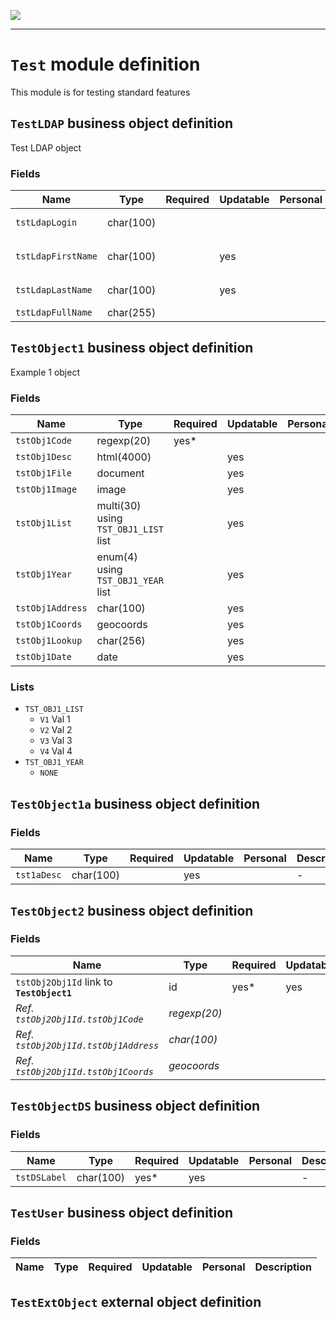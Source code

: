 <!--
 ___ _            _ _    _ _    __
/ __(_)_ __  _ __| (_)__(_) |_ /_/
\__ \ | '  \| '_ \ | / _| |  _/ -_)
|___/_|_|_|_| .__/_|_\__|_|\__\___|
            |_| 
-->
![](https://docs.simplicite.io//logos/logo250.png)
* * *

`Test` module definition
========================

This module is for testing standard features

`TestLDAP` business object definition
-------------------------------------

Test LDAP object

### Fields

| Name                                                         | Type                                     | Required | Updatable | Personal | Description                                                                      | 
| ------------------------------------------------------------ | ---------------------------------------- | -------- | --------- | -------- | -------------------------------------------------------------------------------- |
| `tstLdapLogin`                                               | char(100)                                |          |           |          | LDAP `cn` attribute                                                              |
| `tstLdapFirstName`                                           | char(100)                                |          | yes       |          | LDAP `givenName` attribute                                                       |
| `tstLdapLastName`                                            | char(100)                                |          | yes       |          | LDAP `sn` attribute                                                              |
| `tstLdapFullName`                                            | char(255)                                |          |           |          | Full name                                                                        |

`TestObject1` business object definition
----------------------------------------

Example 1 object

### Fields

| Name                                                         | Type                                     | Required | Updatable | Personal | Description                                                                      | 
| ------------------------------------------------------------ | ---------------------------------------- | -------- | --------- | -------- | -------------------------------------------------------------------------------- |
| `tstObj1Code`                                                | regexp(20)                               | yes*     |           |          | -                                                                                |
| `tstObj1Desc`                                                | html(4000)                               |          | yes       |          | -                                                                                |
| `tstObj1File`                                                | document                                 |          | yes       |          | File                                                                             |
| `tstObj1Image`                                               | image                                    |          | yes       |          | Image                                                                            |
| `tstObj1List`                                                | multi(30) using `TST_OBJ1_LIST` list     |          | yes       |          | List                                                                             |
| `tstObj1Year`                                                | enum(4) using `TST_OBJ1_YEAR` list       |          | yes       |          | Year (dynamic)                                                                   |
| `tstObj1Address`                                             | char(100)                                |          | yes       |          | Address                                                                          |
| `tstObj1Coords`                                              | geocoords                                |          | yes       |          | -                                                                                |
| `tstObj1Lookup`                                              | char(256)                                |          | yes       |          | Lookup                                                                           |
| `tstObj1Date`                                                | date                                     |          | yes       |          | -                                                                                |

### Lists

* `TST_OBJ1_LIST`
    - `V1` Val 1
    - `V2` Val 2
    - `V3` Val 3
    - `V4` Val 4
* `TST_OBJ1_YEAR`
    - `NONE` 

`TestObject1a` business object definition
-----------------------------------------



### Fields

| Name                                                         | Type                                     | Required | Updatable | Personal | Description                                                                      | 
| ------------------------------------------------------------ | ---------------------------------------- | -------- | --------- | -------- | -------------------------------------------------------------------------------- |
| `tst1aDesc`                                                  | char(100)                                |          | yes       |          | -                                                                                |

`TestObject2` business object definition
----------------------------------------



### Fields

| Name                                                         | Type                                     | Required | Updatable | Personal | Description                                                                      | 
| ------------------------------------------------------------ | ---------------------------------------- | -------- | --------- | -------- | -------------------------------------------------------------------------------- |
| `tstObj2Obj1Id` link to **`TestObject1`**                    | id                                       | yes*     | yes       |          | -                                                                                |
| _Ref. `tstObj2Obj1Id.tstObj1Code`_                           | _regexp(20)_                             |          |           |          | -                                                                                |
| _Ref. `tstObj2Obj1Id.tstObj1Address`_                        | _char(100)_                              |          |           |          | _Address_                                                                        |
| _Ref. `tstObj2Obj1Id.tstObj1Coords`_                         | _geocoords_                              |          |           |          | -                                                                                |

`TestObjectDS` business object definition
-----------------------------------------



### Fields

| Name                                                         | Type                                     | Required | Updatable | Personal | Description                                                                      | 
| ------------------------------------------------------------ | ---------------------------------------- | -------- | --------- | -------- | -------------------------------------------------------------------------------- |
| `tstDSLabel`                                                 | char(100)                                | yes*     | yes       |          | -                                                                                |

`TestUser` business object definition
-------------------------------------



### Fields

| Name                                                         | Type                                     | Required | Updatable | Personal | Description                                                                      | 
| ------------------------------------------------------------ | ---------------------------------------- | -------- | --------- | -------- | -------------------------------------------------------------------------------- |

`TestExtObject` external object definition
------------------------------------------





